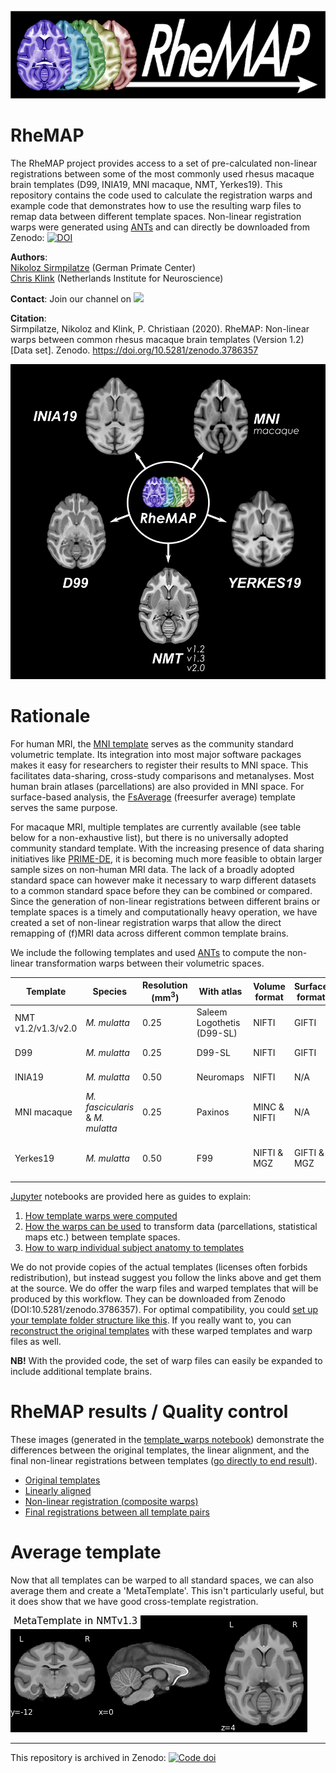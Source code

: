 
<!--![](https://raw.githubusercontent.com/PRIME-RE/RheMAP/master/images/RheMAP_card.png)-->

![image](images/RheMAP_logo.png)

# RheMAP
The RheMAP project provides access to a set of pre-calculated non-linear registrations between some of the most commonly used rhesus macaque brain templates (D99, INIA19, MNI macaque, NMT, Yerkes19). This repository contains the code used to calculate the registration warps and example code that demonstrates how to use the resulting warp files to remap data between different template spaces. Non-linear registration warps were generated using [ANTs](http://stnava.github.io/ANTs/) and can directly be downloaded from Zenodo: 
[![DOI](https://zenodo.org/badge/DOI/10.5281/zenodo.3786357.svg)](https://doi.org/10.5281/zenodo.3786357)     


**Authors**:     
[Nikoloz Sirmpilatze](https://github.com/niksirbi) (German Primate Center)     
[Chris Klink](https://github.com/pcklink) (Netherlands Institute for Neuroscience)

**Contact**:
Join our channel on <a href="https://mattermost.brainhack.org/brainhack/channels/rhemap" target="_blank"><img src="http://www.mattermost.org/wp-content/uploads/2016/03/logoHorizontal.png" width=100px /></a>

**Citation**:     
Sirmpilatze, Nikoloz and Klink, P. Christiaan (2020). RheMAP: Non-linear warps between common rhesus macaque brain templates (Version 1.2)[Data set]. Zenodo. https://doi.org/10.5281/zenodo.3786357         

![image](images/RegisterTemplates.png)

# Rationale
For human MRI, the [MNI template](http://www.bic.mni.mcgill.ca/ServicesAtlases/ICBM152NLin2009) serves as the community standard volumetric template. Its integration into most major software packages makes it easy for researchers to register their results to MNI space. This facilitates data-sharing, cross-study comparisons and metanalyses. Most human brain atlases (parcellations) are also provided in MNI space. For surface-based analysis, the [FsAverage](https://surfer.nmr.mgh.harvard.edu/fswiki/FsAverage) (freesurfer average) template serves the same purpose.

For macaque MRI, multiple templates are currently available (see table below for a non-exhaustive list), but there is no universally adopted community standard template. With the increasing presence of data sharing initiatives like [PRIME-DE](http://fcon_1000.projects.nitrc.org/indi/indiPRIME.html), it is becoming much more feasible to obtain larger sample sizes on non-human MRI data. The lack of a broadly adopted standard space can however make it necessary to warp different datasets to a common standard space before they can be combined or compared. Since the generation of non-linear registrations between different brains or template spaces is a timely and computationally heavy operation, we have created a set of non-linear registration warps that allow the direct remapping of (f)MRI data across different common template brains.

We include the following templates and used [ANTs](http://stnava.github.io/ANTs/) to compute the non-linear transformation warps between their volumetric spaces.     

| Template | Species | Resolution (mm<sup>3</sup>) | With atlas | Volume format | Surface format | Links |
| --- | --- | --- | --- | --- | --- | --- |
| NMT v1.2/v1.3/v2.0 | _M. mulatta_ | 0.25 | Saleem Logothetis (D99-SL) | NIFTI | GIFTI | [reference](https://www.ncbi.nlm.nih.gov/pmc/articles/PMC5660669/) [download](https://github.com/jms290/NMT) |
| D99 | _M. mulatta_ | 0.25 | D99-SL | NIFTI | GIFTI | [reference](https://www.ncbi.nlm.nih.gov/pmc/articles/PMC6075609/) [download](https://afni.nimh.nih.gov/Macaque) |
| INIA19 | _M. mulatta_ | 0.50 | Neuromaps | NIFTI | N/A | [reference](https://www.ncbi.nlm.nih.gov/pmc/articles/PMC3515865/) [download](https://www.nitrc.org/projects/inia19/https://www.nitrc.org/projects/inia19/) |
| MNI macaque | _M. fascicularis_ & _M. mulatta_ | 0.25 | Paxinos | MINC & NIFTI | N/A | [reference](https://www.ncbi.nlm.nih.gov/pubmed/21256229) [download](http://www.bic.mni.mcgill.ca/ServicesAtlases/Macaque) |
| Yerkes19 | _M. mulatta_ | 0.50 | F99 | NIFTI & MGZ | GIFTI & MGZ | [reference1](https://www.pnas.org/content/115/22/E5183) [reference2](https://www.ncbi.nlm.nih.gov/pmc/articles/PMC3500860/) [download1](https://balsa.wustl.edu/reference/show/976nz) [download2](https://github.com/Washington-University/NHPPipelines) |

[Jupyter](https://jupyter.org/) notebooks are provided here as guides to explain:    
1. [How template warps were computed](notebooks/macaque_template_warps.ipynb)    
2. [How the warps can be used](notebooks/how_to_apply_template_warps.ipynb) to transform data (parcellations, statistical maps etc.) between template spaces.     
3. [How to warp individual subject anatomy to templates](notebooks/warp_individual_to_templates.ipynb)

We do not provide copies of the actual templates (licenses often forbids redistribution), but instead suggest you follow the links above and get them at the source. We do offer the warp files and warped templates that will be produced by this workflow. They can be downloaded from Zenodo (DOI:10.5281/zenodo.3786357). For optimal compatibility, you could [set up your template folder structure like this](template_dir_tree.md). If you really want to, you can [reconstruct the original templates](reconstruct_templates.md) with these warped templates and warp files as well.

**NB!** With the provided code, the set of warp files can easily be expanded to include additional template brains.

# RheMAP results / Quality control
These images (generated in the [template_warps notebook](notebooks/macaque_template_warps.ipynb)) demonstrate the differences between the original templates, the linear alignment, and the final non-linear registrations between templates ([go directly to end result](all_warp_pairs.md)).    
* [Original templates](templates.md)   
* [Linearly aligned](linear_alignment.md)
* [Non-linear registration (composite warps)](nonlinear_registration.md)
* [Final registrations between all template pairs](all_warp_pairs.md)

# Average template    
Now that all templates can be warped to all standard spaces, we can also average them and create a 'MetaTemplate'. This isn't particularly useful, but it does show that we have good cross-template registration.    

![Metatemaplate](images/metatemplate/MetaTemplate_in_NMTv1.3.png) 

---

This repository is archived in Zenodo: 
[![Code doi](https://zenodo.org/badge/DOI/10.5281/zenodo.3673082.svg)](https://doi.org/10.5281/zenodo.3673082)
